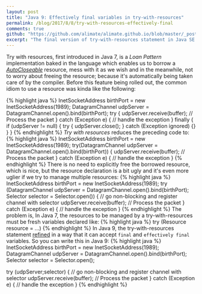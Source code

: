 ```yaml
---
layout: post
title: "Java 9: Effectively final variables in try-with-resources"
permalink: /blog/2017/8/8/try-with-resources-effectively-final
comments: true
github: "https://github.com/alimate/alimate.github.io/blob/master/_posts/2017-8-8-effective-final-try-with-resources.md"
excerpt: "The final version of try-with-resources statement in Java SE 7 requires a fresh variable to be declared for each resource being managed by the statement..."
---
```

Try with resources, first introduced in Java 7, is a *Loan Pattern* implementation baked in the
language which enables us to borrow a [*AutoCloseable*][1] resource, mess with it as we wish and in the
meanwhile, not to worry about freeing the resource; because it's automatically being taken care of by
the compiler. Before this feature being rolled out, the common idiom to use a resource was kinda like the following:

{% highlight java %}
InetSocketAddress birthPort = new InetSocketAddress(1989);
DatagramChannel udpServer = DatagramChannel.open().bind(birthPort);
try {
    udpServer.receive(buffer);
    // Process the packet
} catch (Exception e) {
    // handle the exception
} finally {
    if (udpServer != null) {
        try {
            udpServer.close();
        } catch (Exception ignored) {}
    }
}
{% endhighlight %}
*Try with resources* reduces the preceding code to:
{% highlight java %}
InetSocketAddress birthPort = new InetSocketAddress(1989);
try(DatagramChannel udpServer = DatagramChannel.open().bind(birthPort)) {
    udpServer.receive(buffer);
    // Process the packet
} catch (Exception e) {
    // handle the exception
}
{% endhighlight %}
There is no need to explicitly free the borrowed resource, which is nice, but the resource declaration
is a bit ugly and it's even more uglier if we try to manage multiple resources:
{% highlight java %}
InetSocketAddress birthPort = new InetSocketAddress(1989);
try (DatagramChannel udpServer = DatagramChannel.open().bind(birthPort);
     Selector selector = Selector.open()) {
    // go non-blocking and register channel with selector
    udpServer.receive(buffer);
    // Process the packet
} catch (Exception e) {
    // handle the exception
}
{% endhighlight %}
The problem is, In Java 7, the resources to be managed by a try-with-resources must be fresh variables
declared like:
{% highlight java %}
try (Resource resource = ...)
{% endhighlight %}
In Java 9, the try-with-resources statement [refined][2] in a way that it can accept `final` and `effectively final`
variables. So you can write this in Java 9:
{% highlight java %}
InetSocketAddress birthPort = new InetSocketAddress(1989);
DatagramChannel udpServer = DatagramChannel.open().bind(birthPort);
Selector selector = Selector.open();

try (udpServer;selector) {
    // go non-blocking and register channel with selector
    udpServer.receive(buffer);
    // Process the packet
} catch (Exception e) {
    // handle the exception
}
{% endhighlight %}


[1]: https://docs.oracle.com/javase/8/docs/api/java/lang/AutoCloseable.html
[2]: http://openjdk.java.net/jeps/213
